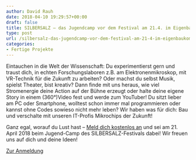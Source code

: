 ```yaml
---
author: David Rauh
date: 2018-04-10 19:29:57+00:00
draft: false
title: SILBERSALZ – das Jugendcamp vor dem Festival am 21.4. im Eigenbaukombinat
type: post
url: /silbersalz-das-jugendcamp-vor-dem-festival-am-21-4-im-eigenbaukombinat/
categories:
- Fertige Projekte
---
```


Eintauchen in die Welt der Wissenschaft: Du experimentierst gern und traust dich, in echten Forschungslaboren z.B. am Elektronenmikroskop, mit VR-Technik für die Zukunft zu arbeiten? Oder machst du selbst Musik, spielst Theater, bist kreativ? Dann finde mit uns heraus, wie viel Stromenergie deine Action auf der Bühne erzeugt oder halte deine eigene Story in einem (360°)Video fest und werde zum YouTuber! Du sitzt lieber am PC oder Smartphone, wolltest schon immer mal programmieren oder kannst ohne Codes sowieso nicht mehr leben? Wir haben was für dich: Bau und verschalte mit unseren IT-Profis Mikrochips der Zukunft!

Ganz egal, worauf du Lust hast – [Meld dich kostenlos an](https://www.science2public.com/silbersalz/jugendcamp/anmeldung/) und sei am 21. April 2018 beim Jugend-Camp des SILBERSALZ-Festivals dabei! Wir freuen uns auf dich und deine Ideen!

[Zur Anmeldung](https://www.science2public.com/silbersalz/jugendcamp/anmeldung/)
